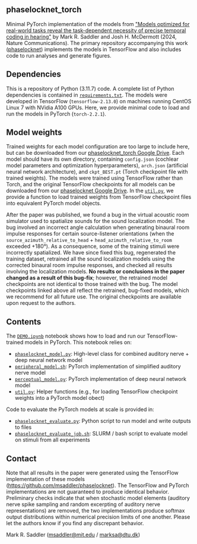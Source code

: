 ## phaselocknet_torch

Minimal PyTorch implementation of the models from ["Models optimized for real-world tasks reveal the task-dependent necessity of precise temporal coding in hearing"](https://doi.org/10.1038/s41467-024-54700-5) by Mark R. Saddler and Josh H. McDermott (2024, Nature Communications). The primary repository accompanying this work ([phaselocknet](https://github.com/msaddler/phaselocknet)) implements the models in TensorFlow and also includes code to run analyses and generate figures.

## Dependencies

This is a repository of Python (3.11.7) code. A complete list of Python dependencies is contained in [`requirements.txt`](requirements.txt). The models were developed in TensorFlow (`tensorflow-2.13.0`) on machines running CentOS Linux 7 with NVidia A100 GPUs. Here, we provide minimal code to load and run the models in PyTorch (`torch-2.2.1`).

## Model weights

Trained weights for each model configuration are too large to include here, but can be downloaded from our [phaselocknet_torch Google Drive](https://drive.google.com/drive/folders/1qcW_Z5iX45dObOqbiD_Yo1dLqvVyiqoH?usp=sharing). Each model should have its own directory, containing `config.json` (cochlear model parameters and optimization hyperparameters), `arch.json` (artificial neural network architecture), and `ckpt_BEST.pt` (Torch checkpoint file with trained weights). The models were trained using TensorFlow rather than Torch, and the original TensorFlow checkpoints for all models can be downloaded from our [phaselocknet Google Drive](https://drive.google.com/drive/folders/1YgC7x6Ot84XZInlSyHK-9NQ0jhhGUS2z?usp=sharing). In the [`util.py`](util.py), we provide a function to load trained weights from TensorFlow checkpoint files into equivalent PyTorch model objects.

After the paper was published, we found a bug in the virtual acoustic room simulator used to spatialize sounds for the sound localization model. The bug involved an incorrect angle calculation when generating binaural room impulse responses for certain source-listener orientations (when the `source_azimuth_relative_to_head` + `head_azimuth_relative_to_room` exceeded +180°). As a consequence, some of the training stimuli were incorrectly spatialized. We have since fixed this bug, regenerated the training dataset, retrained all the sound localization models using the corrected binaural room impulse responses, and checked all results involving the localization models. **No results or conclusions in the paper changed as a result of this bug-fix**; however, the retrained model checkpoints are not identical to those trained with the bug. The model checkpoints linked above all reflect the retrained, bug-fixed models, which we recommend for all future use. The original checkpoints are available upon request to the authors.

## Contents

The [`DEMO.ipynb`](DEMO.ipynb) notebook shows how to load and run our TensorFlow-trained models in PyTorch. This notebook relies on:
- [`phaselocknet_model.py`](phaselocknet_model.py): High-level class for combined auditory nerve + deep neural network model
- [`peripheral_model.sh`](peripheral_model.py): PyTorch implementation of simplified auditory nerve model
- [`perceptual_model.py`](perceptual_model.py): PyTorch implementation of deep neural network model
- [`util.py`](util.py): Helper functions (e.g., for loading TensorFlow checkpoint weights into a PyTorch model obect)

Code to evaluate the PyTorch models at scale is provided in:
- [`phaselocknet_evaluate.py`](phaselocknet_evaluate.py): Python script to run model and write outputs to files
- [`phaselocknet_evaluate_job.sh`](phaselocknet_evaluate_job.sh): SLURM / bash script to evaluate model on stimuli from all experiments

## Contact

Note that all results in the paper were generated using the TensorFlow implementation of these models (https://github.com/msaddler/phaselocknet). The TensorFlow and PyTorch implementations are not guaranteed to produce identical behavior. Preliminary checks indicate that when stochastic model elements (auditory nerve spike sampling and random excerpting of auditory nerve representations) are removed, the two implementations produce softmax output distributions within numerical precision limits of one another. Please let the authors know if you find any discrepant behavior.

Mark R. Saddler (msaddler@mit.edu / marksa@dtu.dk)
